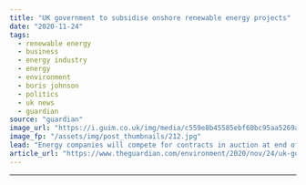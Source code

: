 ```yaml
---
title: "UK government to subsidise onshore renewable energy projects"
date: "2020-11-24"
tags: 
  - renewable energy
  - business
  - energy industry
  - energy
  - environment
  - boris johnson
  - politics
  - uk news
  - guardian
source: "guardian"
image_url: "https://i.guim.co.uk/img/media/c559e8b45585ebf60bc95aa5269ade942213b386/42_362_5681_3409/master/5681.jpg?width=460&quality=85&auto=format&fit=max&s=709f8813d077b51372ed607dc203ad35"
image_fp: "/assets/img/post_thumbnails/212.jpg"
lead: "Energy companies will compete for contracts in auction at end of 2021The government plans to double the amount of renewable energy it will subsidise next year after agreeing to include onshore wind and solar power projects for the first time since 20..."
article_url: "https://www.theguardian.com/environment/2020/nov/24/uk-government-to-subsidise-onshore-renewable-energy-projects"
---
```


---
